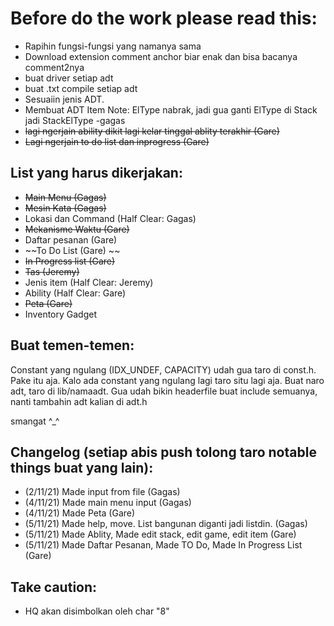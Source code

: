 # **Before do the work please read this:**

- Rapihin fungsi-fungsi yang namanya sama
- Download extension comment anchor biar enak dan bisa bacanya comment2nya
- buat driver setiap adt
- buat .txt compile setiap adt
- Sesuaiin jenis ADT.
- Membuat ADT Item Note: ElType nabrak, jadi gua ganti ElType di Stack jadi StackElType -gagas
- ~~lagi ngerjain ability dikit lagi kelar tinggal ablity terakhir (Gare)~~
- ~~Lagi ngerjain to do list dan inprogress (Gare)~~

## List yang harus dikerjakan:

- ~~Main Menu (Gagas)~~
- ~~Mesin Kata (Gagas)~~
- Lokasi dan Command (Half Clear: Gagas)
- ~~Mekanisme Waktu (Gare)~~
- Daftar pesanan (Gare)
- ~~To Do List (Gare) ~~
- ~~In Progress list (Gare)~~
- ~~Tas (Jeremy)~~
- Jenis item (Half Clear: Jeremy)
- Ability (Half Clear: Gare)
- ~~Peta (Gare)~~
- Inventory Gadget

## **Buat temen-temen:**

Constant yang ngulang (IDX_UNDEF, CAPACITY) udah gua taro di const.h. Pake itu aja. Kalo ada constant yang ngulang lagi taro situ lagi aja.
Buat naro adt, taro di lib/namaadt.
Gua udah bikin headerfile buat include semuanya, nanti tambahin adt kalian di adt.h

smangat ^\_^

## **Changelog (setiap abis push tolong taro notable things buat yang lain):**

- (2/11/21) Made input from file (Gagas)
- (4/11/21) Made main menu input (Gagas)
- (4/11/21) Made Peta (Gare)
- (5/11/21) Made help, move. List bangunan diganti jadi listdin. (Gagas)
- (5/11/21) Made Ablity, Made edit stack, edit game, edit item (Gare)
- (5/11/21) Made Daftar Pesanan, Made TO Do, Made In Progress List (Gare)

## Take caution:

- HQ akan disimbolkan oleh char "8"
